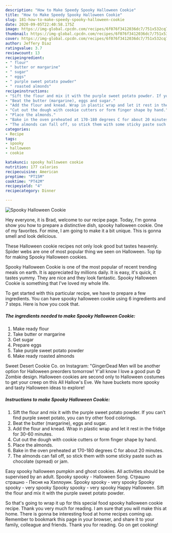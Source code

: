 ```yaml
---
description: "How to Make Speedy Spooky Halloween Cookie"
title: "How to Make Speedy Spooky Halloween Cookie"
slug: 181-how-to-make-speedy-spooky-halloween-cookie
date: 2020-09-05T22:40:58.175Z
image: https://img-global.cpcdn.com/recipes/6f076f3412036dc7/751x532cq70/spooky-halloween-cookie-recipe-main-photo.jpg
thumbnail: https://img-global.cpcdn.com/recipes/6f076f3412036dc7/751x532cq70/spooky-halloween-cookie-recipe-main-photo.jpg
cover: https://img-global.cpcdn.com/recipes/6f076f3412036dc7/751x532cq70/spooky-halloween-cookie-recipe-main-photo.jpg
author: Jeffery Diaz
ratingvalue: 3.7
reviewcount: 13
recipeingredient:
- " flour"
- " butter or margarine"
- " sugar"
- " eggs"
- " purple sweet potato powder"
- " roasted almonds"
recipeinstructions:
- "Sift the flour and mix it with the purple sweet potato powder. If you can&#39;t find purple sweet potato, you can try other food colorings."
- "Beat the butter (margarine), eggs and sugar."
- "Add the flour and knead. Wrap in plastic wrap and let it rest in the fridge for 30-60 minutes."
- "Cut out the dough with cookie cutters or form finger shape by hand."
- "Place the almonds."
- "Bake in the oven preheated at 170-180 degrees C for about 20 minutes."
- "The almonds can fall off, so stick them with some sticky paste such as chocolate (spread) or jam."
categories:
- Recipe
tags:
- spooky
- halloween
- cookie

katakunci: spooky halloween cookie 
nutrition: 177 calories
recipecuisine: American
preptime: "PT15M"
cooktime: "PT42M"
recipeyield: "4"
recipecategory: Dinner

---
```



![Spooky Halloween Cookie](https://img-global.cpcdn.com/recipes/6f076f3412036dc7/751x532cq70/spooky-halloween-cookie-recipe-main-photo.jpg)

Hey everyone, it is Brad, welcome to our recipe page. Today, I'm gonna show you how to prepare a distinctive dish, spooky halloween cookie. One of my favorites. For mine, I am going to make it a bit unique. This is gonna smell and look delicious.

These Halloween cookie recipes not only look good but tastes heavenly. Spider webs are one of most popular thing we seen on Halloween. Top tip for making Spooky Halloween cookies.

Spooky Halloween Cookie is one of the most popular of recent trending meals on earth. It is appreciated by millions daily. It is easy, it's quick, it tastes yummy. They are nice and they look fantastic. Spooky Halloween Cookie is something that I've loved my whole life.


To get started with this particular recipe, we have to prepare a few ingredients. You can have spooky halloween cookie using 6 ingredients and 7 steps. Here is how you cook that.

<!--inarticleads1-->

##### The ingredients needed to make Spooky Halloween Cookie:

1. Make ready  flour
1. Take  butter or margarine
1. Get  sugar
1. Prepare  eggs
1. Take  purple sweet potato powder
1. Make ready  roasted almonds


Sweet Desert Cookie Co. on Instagram: &#34;GingerDead Men will be another option for Halloween preorders tomorrow! Y&#39;all know I love a good pun 😋 Zombie design. Halloween cookies are second only to Halloween costumes to get your creep on this All Hallow&#39;s Eve. We have buckets more spooky and tasty Halloween ideas to explore! 

<!--inarticleads2-->

##### Instructions to make Spooky Halloween Cookie:

1. Sift the flour and mix it with the purple sweet potato powder. If you can&#39;t find purple sweet potato, you can try other food colorings.
1. Beat the butter (margarine), eggs and sugar.
1. Add the flour and knead. Wrap in plastic wrap and let it rest in the fridge for 30-60 minutes.
1. Cut out the dough with cookie cutters or form finger shape by hand.
1. Place the almonds.
1. Bake in the oven preheated at 170-180 degrees C for about 20 minutes.
1. The almonds can fall off, so stick them with some sticky paste such as chocolate (spread) or jam.


Easy spooky halloween pumpkin and ghost cookies. All activities should be supervised by an adult. Spooky spooky - Halloween Song. Страшно страшно - Песня на Хэллоуин. Spooky spooky - very spooky Spooky spooky - very spooky Spooky spooky - very spooky Happy Halloween. Sift the flour and mix it with the purple sweet potato powder. 

So that's going to wrap it up for this special food spooky halloween cookie recipe. Thank you very much for reading. I am sure that you will make this at home. There is gonna be interesting food at home recipes coming up. Remember to bookmark this page in your browser, and share it to your family, colleague and friends. Thank you for reading. Go on get cooking!
